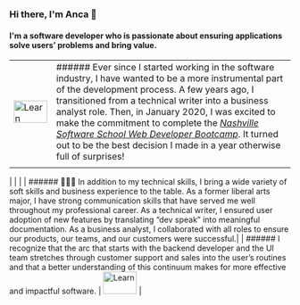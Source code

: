 ### Hi there, I'm Anca 👋

#### I'm a software developer who is passionate about ensuring applications solve users’ problems and bring value. 

|   |   |
|---|---|
|<img src="https://lh3.googleusercontent.com/pw/ACtC-3dp8RIz1eQB6cwjD0YTSPXiHGtGFItFE-eCIK5aHcCQm-tG5-K_-GOto_fapl-4qd16fTSYUrQqJkklQYzBbq_pwqMlbHd-fFVVGendiFbouKXeYRrz5yKnIo66Q_q_HySVg4fS0pNWj3tebFDZajRL=w640-h426-no?authuser=0" alt="Learn" title="My passion" width="60" height="40" />|   ###### Ever since I started working in the software industry, I have wanted to be a more instrumental part of the development process. A few years ago, I transitioned from a technical writer into a business analyst role. Then, in January 2020, I was excited to make the commitment to complete the *[Nashville Software School Web Developer Bootcamp](http://nashvillesoftwareschool.com/)*. It turned out to be the best decision I made in a year otherwise full of surprises!|
|   |   |


|       | 
       |
| ###### 💁🏻‍♀️  In addition to my technical skills, I bring a wide variety of soft skills and business experience to the table. As a former liberal arts major, I have strong communication skills that have served me well throughout my professional career. As a technical writer, I ensured user adoption of new features by translating “dev speak” into meaningful documentation. As a business analyst, I collaborated with all roles to ensure our products, our teams, and our customers were successful.|
| ###### I recognize that the arc that starts with the backend developer and the UI team stretches through customer support and sales into the user’s routines and that a better understanding of this continuum makes for more effective and impactful software.    | <img src="https://lh3.googleusercontent.com/pw/ACtC-3cVCt6U9RgeVcy434VEKgDOtieqIHjVUVXlS-cg9UoYF0VrSk3J3vdrhcLHecQW95mqasu8bR_2mo_olRd-Z75fERL4azzI0oEEz3snlql0N6z-ZjOZS2UqYLQJ2oBsPF2Yeh1qYnsRKJvSea8yzX5a=w640-h425-no?authuser=0" alt="Learn" title="My passion" width="60" height="40" />        |






<!--
**ancasimon/ancasimon** is a ✨ _special_ ✨ repository because its `README.md` (this file) appears on your GitHub profile.

Here are some ideas to get you started:

- 🔭 I’m currently working on ...
- 🌱 I’m currently learning ...
- 👯 I’m looking to collaborate on ...
- 🤔 I’m looking for help with ...
- 💬 Ask me about ...
- 📫 How to reach me: ...
- 😄 Pronouns: ...
- ⚡ Fun fact: ...
-->
